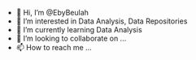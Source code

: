 - 👋 Hi, I’m @EbyBeulah
- 👀 I’m interested in Data Analysis, Data Repositories
- 🌱 I’m currently learning Data Analysis
- 💞️ I’m looking to collaborate on ...
- 📫 How to reach me ...

<!---
EbyBeulah/EbyBeulah is a ✨ special ✨ repository because its `README.md` (this file) appears on your GitHub profile.
You can click the Preview link to take a look at your changes.
--->
